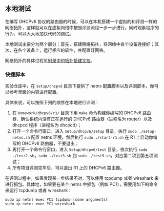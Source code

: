 ## 本地测试

在编写 DHCPv6 协议的路由器的时候，可以在本机搭建一个虚拟的和评测一样的网络拓扑，这样就可以在虚拟网络中按照评测流程一步一步进行，同时观察程序的行为，可以大大地加快代码的调试。

本地测试主要分为两个部分：首先，搭建网络拓扑，将网络中各个设备连接好；其次，在各个设备上，运行相应的软件，并配置好网络。

网络拓扑的具体过程见[附录中的拓扑搭建文档](../../appendix/topology.md)。

### 快捷脚本

实验仓库中，在 `Setup/dhcpv6` 目录下提供了 netns 配置脚本以及评测脚本，你可以参考里面的内容进行配置。

具体来说，可以按照下列的顺序在本地进行评测：

1. 在 `Homework/dhcpv6/r1/` 目录下用 `make` 命令构建你编写的 DHCPv6 路由器，确认系统内没有正在运行的 DHCPv6 路由器（进程名为 router）以及 dhcpcd 程序（进程名为 dhcpcd）；
2. 打开一个命令行窗口，进入 `Setup/dhcpv6/setup` 目录，执行 `sudo ./setup-netns.sh` 配置 netns 环境，然后执行 `sudo ./start-r1.sh` 在 R1 上启动你编写的 DHCPv6 路由器，不要退出；
3. 再打开一个命令行窗口，进入 `Setup/dhcpv6/test` 目录，依次执行 `sudo ./test2.sh`，`sudo ./test3.sh` 到 `sudo ./test5.sh`，对应第二项到第五项测试；
4. 所有项目评测完毕后，可以退出 R1 上的 DHCPv6 路由器。

在评测过程中，如果发现某一步结果不对，可以使用 tcpdump 或者 wireshark 来进行抓包。具体地，如果要在某个 netns 中抓包（例如 PC1），需要用如下的命令来运行 tcpdump 或者 wireshark：

```shell
sudo ip netns exec PC1 tcpdump [some arguments]
sudo ip netns exec PC1 wireshark
```
